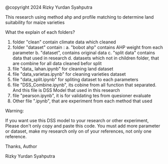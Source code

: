 @copyright 2024 Rizky Yurdan Syahputra 

This research using method ahp and profile matching to determine land suitability for maize varieties

What the explain of each folders?
1. folder "clean" contain climate data which cleaned
2. folder "dataset" contain :
    a. "bobot ahp" contains AHP weight from each parameter
    b. "dataset",  contains original data 
    c. "split data" contains data that used in research
    d. datasets which not in children folder, that are combine for all data cleaned befor split
3. file "data_ lahan.ipynb" for cleaning land dataset
4. file "data_varietas.ipynb" for cleaning varieties dataset
5. file "data_split.ipynb" for spliting dataset to each parameters
6. file "DSS_Combine.ipynb", its cobine from all function that separated. And this file is DSS Model that used in this research
7. file "pearson.ipynb", it is for validating tes from quesioner evaluate
8. Other file ".ipynb", that are experiment from each method that used

Warning:

If you want use this DSS model to your research or other experiment, Please don't only copy and paste this code. 
You must add more parameter or dataset, make my research only on of your references, not only one reference.

Thanks,
Author


Rizky Yurdan Syahputra

